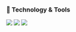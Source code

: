 
### 🔧 Technology & Tools
![](https://img.shields.io/badge/Editor-Sublime_Text-success?style=flat&logo=SublimeText&logoColor=white&color=2bbc8a) ![](https://img.shields.io/badge/Code-Python-success?style=flat&logo=python&logoColor=white&color=2bbc8a) ![](https://img.shields.io/badge/Code-C-success?style=flat&logo=C&logoColor=white&color=2bbc8a)

